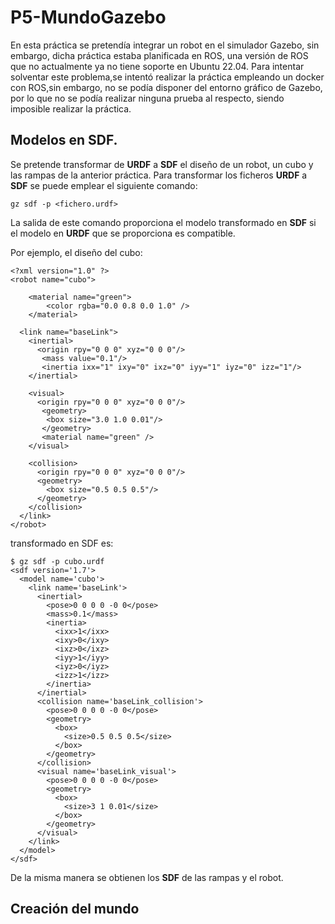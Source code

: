 # P5-MundoGazebo

En esta práctica se pretendía integrar un robot en el simulador Gazebo, sin embargo, dicha práctica estaba planificada en ROS, una versión de ROS que no actualmente ya no tiene soporte en Ubuntu 22.04. Para intentar solventar este problema,se intentó realizar la práctica empleando un docker con ROS,sin embargo, no se podía disponer del entorno gráfico de Gazebo, por lo que no se podía realizar ninguna prueba al respecto, siendo imposible realizar la práctica.

## Modelos en SDF.

Se pretende transformar de **URDF** a **SDF** el diseño de un robot, un cubo y las rampas de la anterior práctica.
Para transformar los ficheros **URDF** a **SDF** se puede emplear el siguiente comando:
```
gz sdf -p <fichero.urdf>
```
La salida de este comando proporciona el modelo transformado en **SDF** si el modelo en **URDF** que se proporciona es compatible.

Por ejemplo, el diseño del cubo:
```
<?xml version="1.0" ?>
<robot name="cubo">

    <material name="green">
        <color rgba="0.0 0.8 0.0 1.0" />
    </material>

  <link name="baseLink">
    <inertial>
      <origin rpy="0 0 0" xyz="0 0 0"/>
       <mass value="0.1"/>
       <inertia ixx="1" ixy="0" ixz="0" iyy="1" iyz="0" izz="1"/>
    </inertial>
    
    <visual>
      <origin rpy="0 0 0" xyz="0 0 0"/>
       <geometry>
	 	<box size="3.0 1.0 0.01"/>
       </geometry>
       <material name="green" />
    </visual>
    
    <collision>
      <origin rpy="0 0 0" xyz="0 0 0"/>
      <geometry>
	 	<box size="0.5 0.5 0.5"/>
      </geometry>
    </collision>
  </link>
</robot>
```
transformado en SDF es:
```
$ gz sdf -p cubo.urdf 
<sdf version='1.7'>
  <model name='cubo'>
    <link name='baseLink'>
      <inertial>
        <pose>0 0 0 0 -0 0</pose>
        <mass>0.1</mass>
        <inertia>
          <ixx>1</ixx>
          <ixy>0</ixy>
          <ixz>0</ixz>
          <iyy>1</iyy>
          <iyz>0</iyz>
          <izz>1</izz>
        </inertia>
      </inertial>
      <collision name='baseLink_collision'>
        <pose>0 0 0 0 -0 0</pose>
        <geometry>
          <box>
            <size>0.5 0.5 0.5</size>
          </box>
        </geometry>
      </collision>
      <visual name='baseLink_visual'>
        <pose>0 0 0 0 -0 0</pose>
        <geometry>
          <box>
            <size>3 1 0.01</size>
          </box>
        </geometry>
      </visual>
    </link>
  </model>
</sdf>
```
De la misma manera se obtienen los **SDF** de las rampas y el robot.

## Creación del mundo

